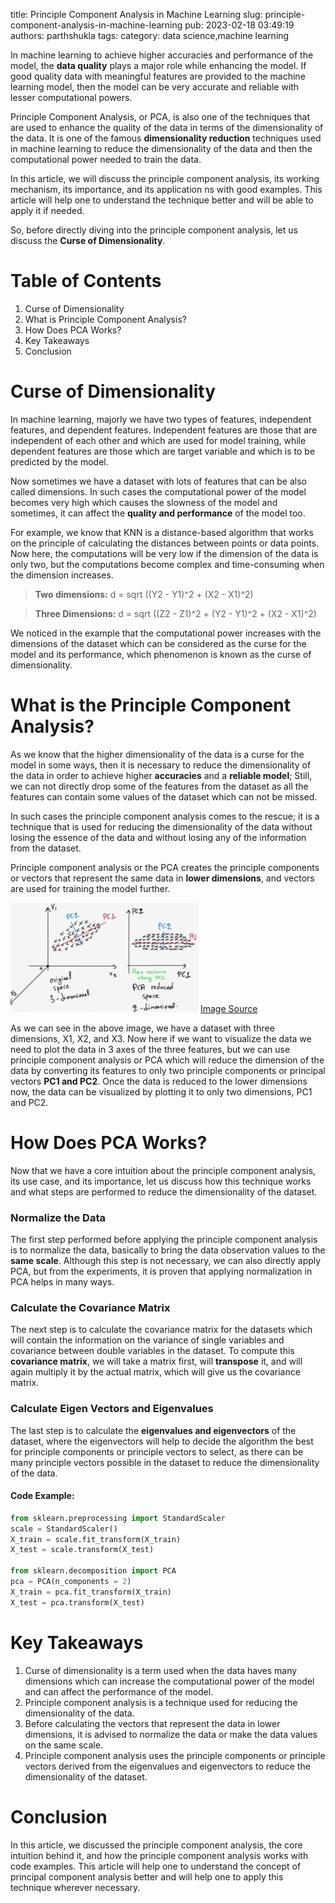 title: Principle Component Analysis in Machine Learning
slug: principle-component-analysis-in-machine-learning
pub: 2023-02-18 03:49:19
authors: parthshukla
tags: 
category: data science,machine learning

In machine learning to achieve higher accuracies and performance of the model, the **data quality** plays a major role while enhancing the model. If good quality data with meaningful features are provided to the machine learning model, then the model can be very accurate and reliable with lesser computational powers.

Principle Component Analysis, or PCA, is also one of the techniques that are used to enhance the quality of the data in terms of the dimensionality of the data. It is one of the famous **dimensionality reduction** techniques used in machine learning to reduce the dimensionality of the data and then the computational power needed to train the data.

In this article, we will discuss the principle component analysis, its working mechanism, its importance, and its application ns with good examples. This article will help one to understand the technique better and will be able to apply it if needed.

So, before directly diving into the principle component analysis, let us discuss the **Curse of Dimensionality**.

Table of Contents
=================


1. Curse of Dimensionality
2. What is Principle Component Analysis?
3. How Does PCA Works?
4. Key Takeaways
5. Conclusion


Curse of Dimensionality
=======================



In machine learning, majorly we have two types of features, independent features, and dependent features. Independent features are those that are independent of each other and which are used for model training, while dependent features are those which are target variable and which is to be predicted by the model.

Now sometimes we have a dataset with lots of features that can be also called dimensions. In such cases the computational power of the model becomes very high which causes the slowness of the model and sometimes, it can affect the **quality and performance** of the model too.

For example, we know that KNN is a distance-based algorithm that works on the principle of calculating the distances between points or data points. Now here, the computations will be very low if the dimension of the data is only two, but the computations become complex and time-consuming when the dimension increases.

> **Two dimensions:** d = sqrt ((Y2 - Y1)^2 + (X2 - X1)^2)

> **Three Dimensions:** d = sqrt ((Z2 - Z1)^2 + (Y2 - Y1)^2 + (X2 - X1)^2)

We noticed in the example that the computational power increases with the dimensions of the dataset which can be considered as the curse for the model and its performance, which phenomenon is known as the curse of dimensionality.

What is the Principle Component Analysis?
=========================================



As we know that the higher dimensionality of the data is a curse for the model in some ways, then it is necessary to reduce the dimensionality of the data in order to achieve higher **accuracies** and a **reliable model**; Still, we can not directly drop some of the features from the dataset as all the features can contain some values of the dataset which can not be missed.

In such cases the principle component analysis comes to the rescue; it is a technique that is used for reducing the dimensionality of the data without losing the essence of the data and without losing any of the information from the dataset.

Principle component analysis or the PCA creates the principle components or vectors that represent the same data in **lower dimensions**, and vectors are used for training the model further.

![](/assets/pcaimg-300x175.jpg)
[Image Source](https://towardsdatascience.com/pca-clearly-explained-how-when-why-to-use-it-and-feature-importance-a-guide-in-python-7c274582c37e "Image Source")

As we can see in the above image, we have a dataset with three dimensions, X1, X2, and X3. Now here if we want to visualize the data we need to plot the data in 3 axes of the three features, but we can use principle component analysis or PCA which will reduce the dimension of the data by converting its features to only two principle components or principal vectors **PC1 and PC2**. Once the data is reduced to the lower dimensions now, the data can be visualized by plotting it to only two dimensions, PC1 and PC2.

How Does PCA Works?
===================



Now that we have a core intuition about the principle component analysis, its use case, and its importance, let us discuss how this technique works and what steps are performed to reduce the dimensionality of the dataset.

### Normalize the Data



The first step performed before applying the principle component analysis is to normalize the data, basically to bring the data observation values to the **same scale**. Although this step is not necessary, we can also directly apply PCA, but from the experiments, it is proven that applying normalization in PCA helps in many ways.

### Calculate the Covariance Matrix



The next step is to calculate the covariance matrix for the datasets which will contain the information on the variance of single variables and covariance between double variables in the dataset. To compute this **covariance matrix**, we will take a matrix first, will **transpose** it, and will again multiply it by the actual matrix, which will give us the covariance matrix.

### Calculate Eigen Vectors and Eigenvalues



The last step is to calculate the **eigenvalues and eigenvectors** of the dataset, where the eigenvectors will help to decide the algorithm the best for principle components or principle vectors to select, as there can be many principle vectors possible in the dataset to reduce the dimensionality of the data.

#### Code Example:



```python
from sklearn.preprocessing import StandardScaler
scale = StandardScaler()
X_train = scale.fit_transform(X_train)
X_test = scale.transform(X_test)

from sklearn.decomposition import PCA
pca = PCA(n_components = 2)
X_train = pca.fit_transform(X_train)
X_test = pca.transform(X_test)

```

Key Takeaways
=============


1. Curse of dimensionality is a term used when the data haves many dimensions which can increase the computational power of the model and can affect the performance of the model.
2. Principle component analysis is a technique used for reducing the dimensionality of the data.
3. Before calculating the vectors that represent the data in lower dimensions, it is advised to normalize the data or make the data values on the same scale.
4. Principle component analysis uses the principle components or principle vectors derived from the eigenvalues and eigenvectors to reduce the dimensionality of the dataset.


Conclusion
==========



In this article, we discussed the principle component analysis, the core intuition behind it, and how the principle component analysis works with code examples. This article will help one to understand the concept of principal component analysis better and will help one to apply this technique wherever necessary.
